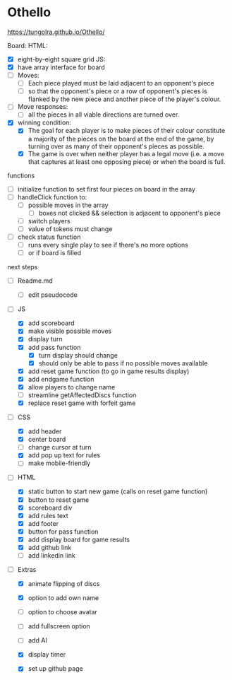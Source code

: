 # Othello
https://tungolra.github.io/Othello/

Board:
HTML:

- [x] eight-by-eight square grid
  JS:
- [x] have array interface for board
- [ ] Moves:
  - [ ] Each piece played must be laid adjacent to an opponent's piece
  - [ ] so that the opponent's piece or a row of opponent's pieces is flanked by the new piece and another piece of the player's colour.
- [ ] Move responses:
  - [ ] all the pieces in all viable directions are turned over.
- [x] winning condition:
  - [x] The goal for each player is to make pieces of their colour constitute a majority of the pieces on the board at the end of the game, by turning over as many of their opponent's pieces as possible.
  - [x] The game is over when neither player has a legal move (i.e. a move that captures at least one opposing piece) or when the board is full.

functions

- [ ] initialize function to set first four pieces on board in the array
- [ ] handleClick function to:
  - [ ] possible moves in the array
    - [ ] boxes not clicked && selection is adjacent to opponent's piece
  - [ ] switch players
  - [ ] value of tokens must change
- [ ] check status function
  - [ ] runs every single play to see if there's no more options
  - [ ] or if board is filled

next steps
- [ ] Readme.md
    - [ ] edit pseudocode
- [ ] JS

  - [x] add scoreboard
  - [x] make visible possible moves
  - [x] display turn
  - [x] add pass function
    - [x] turn display should change
    - [x] should only be able to pass if no possible moves available
  - [x] add reset game function (to go in game results display)
  - [x] add endgame function
  - [x] allow players to change name
  - [ ] streamline getAffectedDiscs function
  - [x] replace reset game with forfeit game 

- [ ] CSS

  - [x] add header
  - [x] center board
  - [ ] change cursor at turn
  - [x] add pop up text for rules
  - [ ] make mobile-friendly

- [ ] HTML

  - [x] static button to start new game (calls on reset game function)
  - [x] button to reset game
  - [x] scoreboard div
  - [x] add rules text
  - [x] add footer
  - [x] button for pass function
  - [x] add display board for game results
  - [x] add github link
  - [ ] add linkedin link

- [ ] Extras
  - [x] animate flipping of discs
  - [x] option to add own name
  - [ ] option to choose avatar
  - [ ] add fullscreen option
  - [ ] add AI 
  - [x] display timer
  - [x] set up github page


